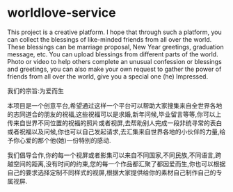 # worldlove-service

This project is a creative platform. I hope that through such a platform, you can collect the blessings of like-minded friends from all over the world. These blessings can be marriage proposal, New Year greetings, graduation message, etc. You can upload blessings from different parts of the world. Photo or video to help others complete an unusual confession or blessings and greetings, you can also make your own request to gather the power of friends from all over the world, give you a special one (he) Impressed.

我们的宗旨:为爱而生

本项目是一个创意平台,希望通过这样一个平台可以帮助大家搜集来自全世界各地的志同道合的朋友的祝福,这些祝福可以是求婚,新年问候,毕业留言等等,你可以上传来自世界不同位置的祝福的照片或者视屏,去帮助别人完成一段非统寻常的表白或者祝福以及问候,你也可以自己发起请求,去汇集来自世界各地的小伙伴的力量,给予你心爱的那个他(她)一份特别的感动.

我们倡导合作,你的每一个视屏或者影集可以来自不同国家,不同民族,不同语言,跨越空间的距离,没有时间的约束,您的每一个作品都汇聚了都因爱而生,你也可以根据自己的要求选择定制不同样式的视屏,根据大家提供给你的素材自己制作自己的专属视屏.
